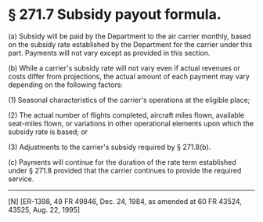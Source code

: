 # § 271.7   Subsidy payout formula.

(a) Subsidy will be paid by the Department to the air carrier monthly, based on the subsidy rate established by the Department for the carrier under this part. Payments will not vary except as provided in this section.


(b) While a carrier's subsidy rate will not vary even if actual revenues or costs differ from projections, the actual amount of each payment may vary depending on the following factors:


(1) Seasonal characteristics of the carrier's operations at the eligible place;


(2) The actual number of flights completed, aircraft miles flown, available seat-miles flown, or variations in other operational elements upon which the subsidy rate is based; or


(3) Adjustments to the carrier's subsidy required by § 271.8(b).


(c) Payments will continue for the duration of the rate term established under § 271.8 provided that the carrier continues to provide the required service.



---

[N] [ER-1398, 49 FR 49846, Dec. 24, 1984, as amended at 60 FR 43524, 43525, Aug. 22, 1995]




